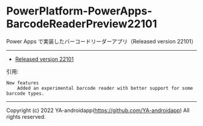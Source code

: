 # PowerPlatform-PowerApps-BarcodeReaderPreview22101

Power Apps で実装したバーコードリーダーアプリ（Released version 22101）

---

- [Released version 22101](https://learn.microsoft.com/en-us/power-platform/released-versions/powerapps-studio-players/3.22101)

引用:

```
New features
    Added an experimental barcode reader with better support for some barcode types.
```

---

Copyright (c) 2022 YA-androidapp(https://github.com/YA-androidapp) All rights reserved.
